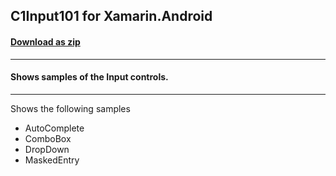 ## C1Input101 for Xamarin.Android
#### [Download as zip](https://downgit.github.io/#/home?url=https://github.com/GrapeCity/ComponentOne-Xamarin-Samples/tree/master/Android/C1Input101)
____
#### Shows samples of the Input controls.
____
Shows the following samples


* AutoComplete
* ComboBox
* DropDown
* MaskedEntry

